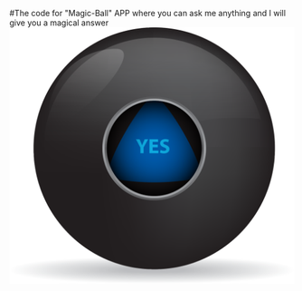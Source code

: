 #The code for "Magic-Ball" APP
where you can ask me anything and I will give you a magical answer
![alt text](https://github.com/bli36/Magic-Ball/blob/master/Magic%20Ball/Assets.xcassets/ball1-1.imageset/ball1%403x.png)
